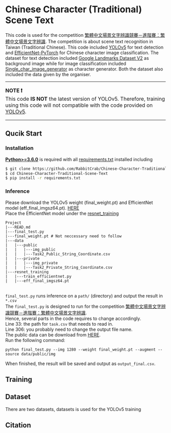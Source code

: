 # Chinese Character (Traditional) Scene Text

This code is used for the competition [繁體中文場景文字辨識競賽－進階賽：繁體中文場景文字辨識](https://tbrain.trendmicro.com.tw/Competitions/Details/16). The competition is about scene text recognition in Taiwan (Traditional Chinese). This code included [YOLOv5](https://github.com/ultralytics/yolov5) for text detection and [EfficientNet-PyTorch](https://github.com/lukemelas/EfficientNet-PyTorch) for Chinese character image classification. The dataset for text detection included [Google Landmarks Dataset V2](https://github.com/cvdfoundation/google-landmark) as background image while for image classification included [Single_char_image_generator](https://github.com/rachellin0105/Single_char_image_generator) as character generator. Both the dataset also included the data given by the organiser. 

---
<font size = "3">

<b>NOTE :exclamation:</b> <br>
This code <b>IS NOT</b> the latest version of YOLOv5. Therefore, training using this code will not compatible with the code provided on [YOLOv5](https://github.com/ultralytics/yolov5).

</font>

---
## Qucik Start
### Installation
[**Python>=3.6.0**](https://www.python.org/) is required with all
[requirements.txt](https://github.com/RabbitCrab/Chinese-Character-Traditional-Scene-Text/blob/main/requirements.txt) installed including

```bash
$ git clone https://github.com/RabbitCrab/Chinese-Character-Traditional-Scene-Text.git
$ cd Chinese-Character-Traditional-Scene-Text
$ pip install -r requirements.txt
```

### Inference
Please download the YOLOv5 weight (final_weight.pt) and EfficientNet model (eff_final_imgsz64.pt). [HERE]() <br>
Place the EfficientNet model under the [resnet_training](https://github.com/RabbitCrab/Chinese-Character-Traditional-Scene-Text/tree/main/resnet_training)

```
Project
|---READ.md
|---final_test.py
|---final_weight.pt # Not neccessary need to follow
|---data
|   |---public
|   |   |---img_public
|   |   |---Task2_Public_String_Coordinate.csv
|   |---private
|   |   |---img_private
|   |   |---Task2_Private_String_Coordinate.csv
|---resnet_training
|   |---train_efficientnet.py
|   |---eff_final_imgsz64.pt
```

<br> `final_test.py` runs inference on a `path/` (directory) and output the result in `*.csv` <br>
The `final_test.py` is designed to run for the competition [繁體中文場景文字辨識競賽－進階賽：繁體中文場景文字辨識](https://tbrain.trendmicro.com.tw/Competitions/Details/16). <br>
Hence, several parts in the code requires to change accordingly. <br>
Line 33: the path for `task.csv` that needs to read in. <br>
Line 306: you probably need to change the output file name. <br>
The public data can be download from [HERE](). <br>
Run the following command:
```
python final_test.py --img 1280 --weight final_weight.pt --augment --source data/public/img
```

When finished, the result will be saved and output as `output_final.csv`.

## Training




## Dataset
There are two datasets, datasets is used for the YOLOv5 training


## Citation
